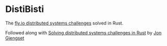 # DistiBisti

The [fly.io distributed systems challenges](https://fly.io/dist-sys/) solved in Rust.

Followed along with [Solving distributed systems challenges in Rust](https://youtu.be/gboGyccRVXI) by [Jon Gjengset](https://github.com/jonhoo)
